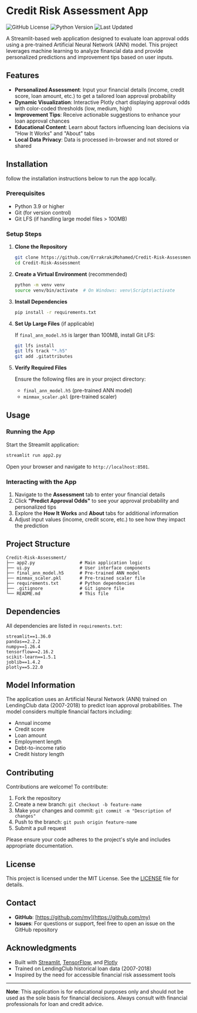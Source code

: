 # Credit Risk Assessment App

![GitHub License](https://img.shields.io/badge/license-MIT-blue.svg)
![Python Version](https://img.shields.io/badge/python-3.9%2B-blue.svg)
![Last Updated](https://img.shields.io/badge/last_updated-February_2025-green.svg)

A Streamlit-based web application designed to evaluate loan approval odds using a pre-trained Artificial Neural Network (ANN) model. This project leverages machine learning to analyze financial data and provide personalized predictions and improvement tips based on user inputs.

## Features

- **Personalized Assessment**: Input your financial details (income, credit score, loan amount, etc.) to get a tailored loan approval probability
- **Dynamic Visualization**: Interactive Plotly chart displaying approval odds with color-coded thresholds (low, medium, high)
- **Improvement Tips**: Receive actionable suggestions to enhance your loan approval chances
- **Educational Content**: Learn about factors influencing loan decisions via "How It Works" and "About" tabs
- **Local Data Privacy**: Data is processed in-browser and not stored or shared


## Installation

follow the installation instructions below to run the app locally.

### Prerequisites

- Python 3.9 or higher
- Git (for version control)
- Git LFS (if handling large model files > 100MB)

### Setup Steps

1. **Clone the Repository**
   ```bash
   git clone https://github.com/ErrakrakiMohamed/Credit-Risk-Assessment-App
   cd Credit-Risk-Assessment
   ```

2. **Create a Virtual Environment** (recommended)
   ```bash
   python -m venv venv
   source venv/bin/activate  # On Windows: venv\Scripts\activate
   ```

3. **Install Dependencies**
   ```bash
   pip install -r requirements.txt
   ```

4. **Set Up Large Files** (if applicable)
   
   If `final_ann_model.h5` is larger than 100MB, install Git LFS:
   ```bash
   git lfs install
   git lfs track "*.h5"
   git add .gitattributes
   ```

5. **Verify Required Files**
   
   Ensure the following files are in your project directory:
   - `final_ann_model.h5` (pre-trained ANN model)
   - `minmax_scaler.pkl` (pre-trained scaler)

## Usage

### Running the App

Start the Streamlit application:
```bash
streamlit run app2.py
```

Open your browser and navigate to `http://localhost:8501`.

### Interacting with the App

1. Navigate to the **Assessment** tab to enter your financial details
2. Click **"Predict Approval Odds"** to see your approval probability and personalized tips
3. Explore the **How It Works** and **About** tabs for additional information
4. Adjust input values (income, credit score, etc.) to see how they impact the prediction

## Project Structure

```
Credit-Risk-Assessment/
├── app2.py                 # Main application logic
├── ui.py                   # User interface components
├── final_ann_model.h5      # Pre-trained ANN model
├── minmax_scaler.pkl       # Pre-trained scaler file
├── requirements.txt        # Python dependencies
├── .gitignore              # Git ignore file
└── README.md               # This file
```

## Dependencies

All dependencies are listed in `requirements.txt`:

```
streamlit==1.36.0
pandas==2.2.2
numpy==1.26.4
tensorflow==2.16.2
scikit-learn==1.5.1
joblib==1.4.2
plotly==5.22.0
```

## Model Information

The application uses an Artificial Neural Network (ANN) trained on LendingClub data (2007-2018) to predict loan approval probabilities. The model considers multiple financial factors including:

- Annual income
- Credit score
- Loan amount
- Employment length
- Debt-to-income ratio
- Credit history length

## Contributing

Contributions are welcome! To contribute:

1. Fork the repository
2. Create a new branch: `git checkout -b feature-name`
3. Make your changes and commit: `git commit -m "Description of changes"`
4. Push to the branch: `git push origin feature-name`
5. Submit a pull request

Please ensure your code adheres to the project's style and includes appropriate documentation.

## License

This project is licensed under the MIT License. See the [LICENSE](LICENSE) file for details.

## Contact

- **GitHub**: [https://github.com/my](https://github.com/my)
- **Issues**: For questions or support, feel free to open an issue on the GitHub repository

## Acknowledgments

- Built with [Streamlit](https://streamlit.io/), [TensorFlow](https://www.tensorflow.org/), and [Plotly](https://plotly.com/)
- Trained on LendingClub historical loan data (2007-2018)
- Inspired by the need for accessible financial risk assessment tools

---

**Note**: This application is for educational purposes only and should not be used as the sole basis for financial decisions. Always consult with financial professionals for loan and credit advice.
